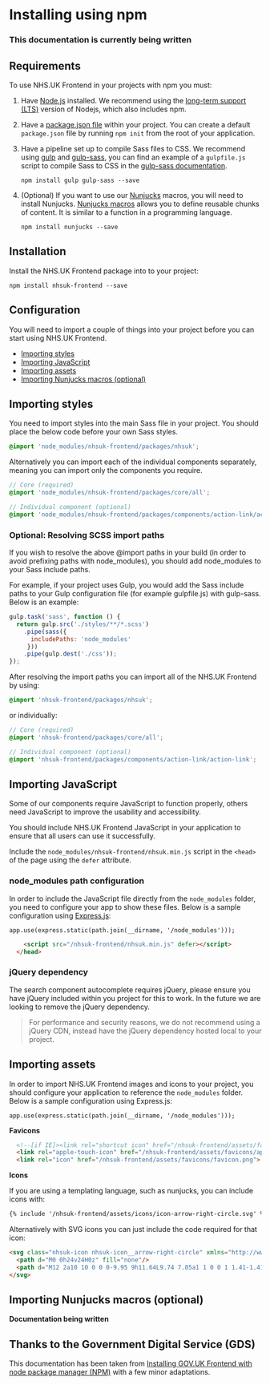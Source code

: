 # Installing using npm

### **This documentation is currently being written** 

## Requirements

To use NHS.UK Frontend in your projects with npm you must:

1. Have [Node.js](https://nodejs.org/en/) installed. We recommend using the [long-term support (LTS)](https://nodejs.org/en/download/) version of Nodejs, which also includes npm.

2. Have a [package.json file](https://docs.npmjs.com/files/package.json) within your project. You can create a default `package.json` file by running `npm init` from the root of your application.

3. Have a pipeline set up to compile Sass files to CSS. We recommend using [gulp](https://gulpjs.com/) and [gulp-sass](https://www.npmjs.com/package/gulp-sass), you can find an example of a `gulpfile.js` script to compile Sass to CSS in the [gulp-sass documentation](https://www.npmjs.com/package/gulp-sass#basic-usage).

    ```
    npm install gulp gulp-sass --save
    ```

4. (Optional) If you want to use our [Nunjucks](https://mozilla.github.io/nunjucks/) macros, you will need to install Nunjucks. [Nunjucks macros](https://mozilla.github.io/nunjucks/templating.html#macro) allows you to define reusable chunks of content. It is similar to a function in a programming language.  

    ```
    npm install nunjucks --save
    ````

## Installation

Install the NHS.UK Frontend package into to your project:

```
npm install nhsuk-frontend --save
```

## Configuration

You will need to import a couple of things into your project before you can start using NHS.UK Frontend.

- [Importing styles](#importing-styles)
- [Importing JavaScript](#importing-javascript)
- [Importing assets](#importing-assets)
- [Importing Nunjucks macros (optional)](#importing-nunjucks-macros-optional)

## Importing styles

You need to import styles into the main Sass file in your project. You should place the below code before your own Sass styles.

```SCSS
@import 'node_modules/nhsuk-frontend/packages/nhsuk';
```

Alternatively you can import each of the individual components separately, meaning you can import only the components you require. 

```SCSS
// Core (required)
@import 'node_modules/nhsuk-frontend/packages/core/all';

// Individual component (optional)
@import 'node_modules/nhsuk-frontend/packages/components/action-link/action-link';
```

### Optional: Resolving SCSS import paths

If you wish to resolve the above @import paths in your build (in order to avoid prefixing paths with node_modules), you should add node_modules to your Sass include paths.

For example, if your project uses Gulp, you would add the Sass include paths to your Gulp configuration file (for example gulpfile.js) with gulp-sass. Below is an example:

```javascript
gulp.task('sass', function () {
  return gulp.src('./styles/**/*.scss')
    .pipe(sass({
      includePaths: 'node_modules'
     }))
    .pipe(gulp.dest('./css'));
});
```

After resolving the import paths you can import all of the NHS.UK Frontend by using:

```SCSS
@import 'nhsuk-frontend/packages/nhsuk';
```

or individually:

```SCSS
// Core (required)
@import 'nhsuk-frontend/packages/core/all';

// Individual component (optional)
@import 'nhsuk-frontend/packages/components/action-link/action-link';
```

## Importing JavaScript

Some of our components require JavaScript to function properly, others need JavaScript to improve the usability and accessibility.

You should include NHS.UK Frontend JavaScript in your application to ensure that all users can use it successfully.

Include the `node_modules/nhsuk-frontend/nhsuk.min.js` script in the `<head>` of the page using the `defer` attribute.

### node_modules path configuration

In order to include the JavaScript file directly from the `node_modules` folder, you need to configure your app to show these files. Below is a sample configuration using [Express.js](https://expressjs.com/):

```
app.use(express.static(path.join(__dirname, '/node_modules')));
```

```html
    <script src="/nhsuk-frontend/nhsuk.min.js" defer></script>
  </head>
```

### jQuery dependency

The search component autocomplete requires jQuery, please ensure you have jQuery included within you project for this to work. In the future we are looking to remove the
jQuery dependency.

> For performance and security reasons, we do not recommend using a jQuery CDN, instead have the jQuery dependency hosted local to your project.

## Importing assets

In order to import NHS.UK Frontend images and icons to your project, you should configure your application to reference the `node_modules` folder. Below is a sample configuration using Express.js:

```
app.use(express.static(path.join(__dirname, '/node_modules')));
```

**Favicons**

```html
  <!--[if IE]><link rel="shortcut icon" href="/nhsuk-frontend/assets/favicons/favicon.ico"><![endif]-->
  <link rel="apple-touch-icon" href="/nhsuk-frontend/assets/favicons/apple-touch-icon.png">
  <link rel="icon" href="/nhsuk-frontend/assets/favicons/favicon.png">
```

**Icons**

If you are using a templating language, such as nunjucks, you can include icons with:

```html
{% include '/nhsuk-frontend/assets/icons/icon-arrow-right-circle.svg' %}
```

Alternatively with SVG icons you can just include the code required for that icon:

```html
<svg class="nhsuk-icon nhsuk-icon__arrow-right-circle" xmlns="http://www.w3.org/2000/svg" viewBox="0 0 24 24" aria-hidden="true">
  <path d="M0 0h24v24H0z" fill="none"/>
  <path d="M12 2a10 10 0 0 0-9.95 9h11.64L9.74 7.05a1 1 0 0 1 1.41-1.41l5.66 5.65a1 1 0 0 1 0 1.42l-5.66 5.65a1 1 0 0 1-1.41 0 1 1 0 0 1 0-1.41L13.69 13H2.05A10 10 0 1 0 12 2z"/>
</svg>
```

## Importing Nunjucks macros (optional)

**Documentation being written**

## Thanks to the Government Digital Service (GDS)

This documentation has been taken from [Installing GOV.UK Frontend with node package manager (NPM)](https://github.com/alphagov/govuk-frontend/blob/master/docs/installation/installing-with-npm.md) with a few minor adaptations.
